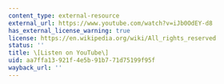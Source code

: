 ```yaml
---
content_type: external-resource
external_url: https://www.youtube.com/watch?v=iJb0OdEY-d8
has_external_license_warning: true
license: https://en.wikipedia.org/wiki/All_rights_reserved
status: ''
title: \[Listen on YouTube\]
uid: aa7ffa13-921f-4e5b-91b7-71d75199f95f
wayback_url: ''
---
```

